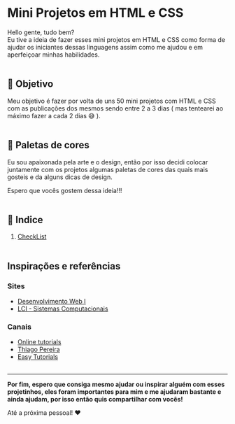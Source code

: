 # Mini Projetos em HTML e CSS 


Hello gente, tudo bem?
<br>
Eu tive a ideia de fazer esses mini projetos em HTML e CSS como forma de ajudar os iniciantes dessas linguagens assim como me ajudou e em aperfeiçoar minhas habilidades. 
<br><br>



## :dart: Objetivo 


Meu objetivo é fazer por volta de uns 50 mini projetos com HTML e CSS com as publicações dos mesmos sendo entre 2 a 3 dias ( mas tentearei ao máximo fazer a cada 2 dias :sweat_smile: ).
<br><br>


## :art: Paletas de cores 


Eu sou apaixonada pela arte e o design, então por isso decidi colocar juntamente com os projetos algumas paletas de cores das quais mais gosteis e da alguns dicas de design. 

Espero que vocês gostem dessa ideia!!!
<br><br>

## :bookmark_tabs: Indice


1. <a href="https://github.com/Larissa-Gabriel/Projetos-HTML-CSS/tree/main/CheckList">CheckList</a>
<br><br>

## Inspirações e referências

### Sites
* <a href="https://sites.google.com/site/desenvolvimentowebi20121/material-de-apoio/listas-de-exercicios">Desenvolvimento Web I</a>
* <a href="https://paginas.fe.up.pt/~ci07041/scc/trabalhos.html">LCI - Sistemas Computacionais</a>


### Canais
* <a href="https://www.youtube.com/channel/UCbwXnUipZsLfUckBPsC7Jog">Online tutorials</a>
* <a href="https://www.youtube.com/user/thiagorock554">Thiago Pereira</a>
* <a href="https://www.youtube.com/c/EasyTutorialsVideo">Easy Tutorials</a>
<br><br>

---

**Por fim, espero que consiga mesmo ajudar ou inspirar alguém com esses projetinhos, eles foram importantes para mim e me ajudaram bastante e ainda ajudam, por isso então quis compartilhar com vocês!**

Até a próxima pessoal! :heart:

